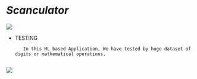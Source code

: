 # _Scanculator_










  ![](https://zellwk.com/images/2018/calculator-1/num-zero.gif)

   
   * TESTING

     ```
        In this ML based Application, We have tested by huge dataset of digits or mathematical operations.
        
     ```
     
     
     
    
   ![](https://i0.wp.com/www.mathswithmum.com/wp-content/uploads/2019/07/Missing-Numbers-Add-1.gif?resize=600%2C450&ssl=1)
   
   
  
